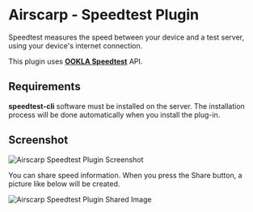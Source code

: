 # Airscarp - Speedtest Plugin

Speedtest measures the speed between your device and a test server, using your device's internet connection.

This plugin uses [**OOKLA Speedtest**](https://www.speedtest.net/) API.

## Requirements
**speedtest-cli** software must be installed on the server. The installation process will be done automatically when you install the plug-in.

## Screenshot
![Airscarp Speedtest Plugin Screenshot](https://airscarp.github.io/plugin.speedtest/screenshots/index.png)

You can share speed information. When you press the Share button, a picture like below will be created.

![Airscarp Speedtest Plugin Shared Image](https://www.speedtest.net/result/8270154662.png)
